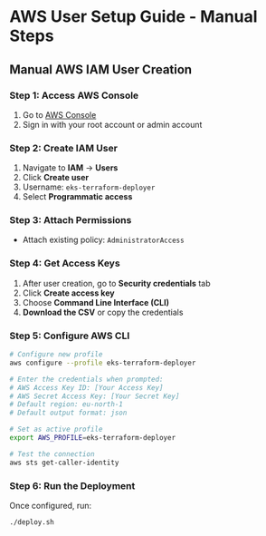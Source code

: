 # AWS User Setup Guide - Manual Steps

## Manual AWS IAM User Creation

### Step 1: Access AWS Console
1. Go to [AWS Console](https://console.aws.amazon.com/)
2. Sign in with your root account or admin account

### Step 2: Create IAM User
1. Navigate to **IAM** → **Users**
2. Click **Create user**
3. Username: `eks-terraform-deployer`
4. Select **Programmatic access**

### Step 3: Attach Permissions
- Attach existing policy: `AdministratorAccess`

### Step 4: Get Access Keys
1. After user creation, go to **Security credentials** tab
2. Click **Create access key**
3. Choose **Command Line Interface (CLI)**
4. **Download the CSV** or copy the credentials

### Step 5: Configure AWS CLI
```bash
# Configure new profile
aws configure --profile eks-terraform-deployer

# Enter the credentials when prompted:
# AWS Access Key ID: [Your Access Key]
# AWS Secret Access Key: [Your Secret Key]  
# Default region: eu-north-1
# Default output format: json

# Set as active profile
export AWS_PROFILE=eks-terraform-deployer

# Test the connection
aws sts get-caller-identity
```

### Step 6: Run the Deployment
Once configured, run:
```bash
./deploy.sh
```

